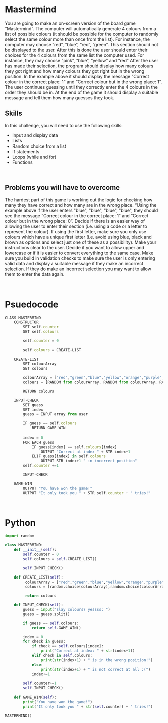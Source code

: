 # Mastermind
 You are going to make an on-screen version of the board game “Mastermind”. The computer will automatically generate 4 colours from a list of possible colours (it should be possible for the computer to randomly select the same colour more than once from the list). For instance, the computer may choose “red”, “blue”, “red”, “green”. This section should not be displayed to the user. After this is done the user should enter their choices for the 4 colours from the same list the computer used. For instance, they may choose “pink”, “blue”, “yellow” and “red” After the user has made their selection, the program should display how many colours they got right and how many colours they got right but in the wrong position. In the example above it should display the message “Correct colour in the correct place: 1” and “Correct colour but in the wrong place: 1”. The user continues guessing until they correctly enter the 4 colours in the order they should be in. At the end of the game it should display a suitable message and tell them how many guesses they took.

## Skills
 In this challenge, you will need to use the following skills:
 <ul>
<li> Input and display data </li>
<li> Lists </li>
<li>Random choice from a list </li>
<li>If statements </li>
<li>Loops (while and for)</li>
<li>Functions </li>
 </ul>


<br>

## Problems you will have to overcome
The hardest part of this game is working out the logic for checking how many they have correct and how many are in the wrong place. “Using the example above if the user enters "blue", "blue", "blue", "blue", they should see the message “Correct colour in the correct place: 1” and “Correct colour but in the wrong place: 0”. Decide if there is an easier way of allowing the user to enter their section (i.e. using a code or a letter to represent the colour). If using the first letter, make sure you only use colours which have a unique first letter (i.e. avoid using blue, black and brown as options and select just one of these as a possibility). Make your instructions clear to the user. Decide if you want to allow upper and lowercase or if it is easier to convert everything to the same case. Make sure you build in validation checks to make sure the user is only entering valid data and display a suitable message if they make an incorrect selection. If they do make an incorrect selection you may want to allow them to enter the data again.

<br>

# Psuedocode
```js
CLASS MASTERMIND
    CONSTRUCTOR
        SET self.counter
        SET self.colours

        self.counter = 0
        
        self.colours = CREATE-LIST
    
    CREATE-LIST
        SET colourArray
        SET colours

        colourArray = ["red","green","blue","yellow","orange","purple","cyan"]
        colours = [RANDOM from colourArray, RANDOM from colourArray, RANDOM from colourArray, RANDOM from colourArray]

        RETURN colours

    INPUT-CHECK
        SET guess
        SET index
        guess = INPUT array from user

        IF guess == self.colours
            RETURN GAME-WIN
        
        index = 0
        FOR EACH guess
            IF guess[index] == self.colours[index]
                OUTPUT "Correct at index " + STR index+1
            ELIF guess[index] in self.colours
                OUTPUT STR index+1 " in incorrect position"
        self.counter +=1

        INPUT-CHECK

    GAME-WIN
        OUTPUT "You have won the game!"
        OUTPUT "It only took you " + STR self.counter + " tries!"
```

<br>

# Python
``` py
import random

class MASTERMIND:
    def __init__(self):
        self.counter = 0
        self.colours = self.CREATE_LIST()

        self.INPUT_CHECK()

    def CREATE_LIST(self):
         colourArray = ["red","green","blue","yellow","orange","purple","cyan"]
         colours = [random.choice(colourArray),random.choice(colourArray),random.choice(colourArray),random.choice(colourArray)]

         return colours

    def INPUT_CHECK(self):
        guess = input("slay colours? yessss: ")
        guess = guess.split()

        if guess == self.colours:
            return self.GAME_WIN()

        index = 0
        for check in guess:
            if check == self.colours[index]:
                print("Correct at index: " + str(index+1))
            elif check in self.colours:
                print(str(index+1) + " is in the wrong position!")
            else:
                print(str(index+1) + " is not correct at all :(")
            index+=1
            
        self.counter+=1
        self.INPUT_CHECK()
        
    def GAME_WIN(self):
        print("You have won the game!")
        print("It only took you " + str(self.counter) + " tries!")

MASTERMIND()
```